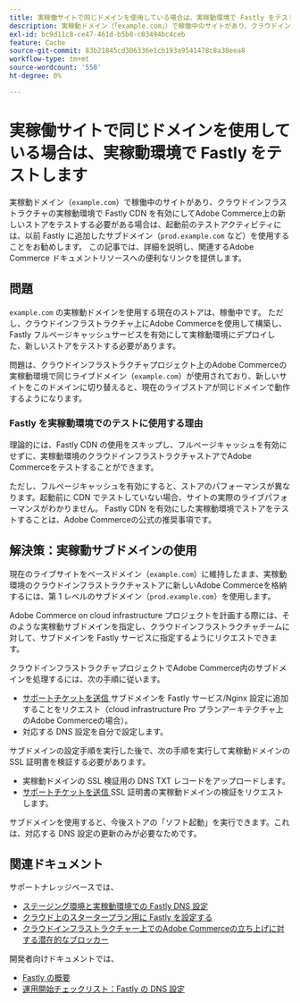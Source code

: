 ```yaml
---
title: 実稼働サイトで同じドメインを使用している場合は、実稼動環境で Fastly をテストします
description: 実稼動ドメイン（「example.com」）で稼働中のサイトがあり、クラウドインフラストラクチャの実稼動環境で Fastly CDN を有効にしてAdobe Commerceで新しいストアをテストする必要がある場合は、ローンチ前のテストアクティビティには、以前に Fastly に追加したサブドメイン（「prod.example.com」など）を使用することをお勧めします。 この記事では、詳細を説明し、関連するAdobe Commerce ドキュメントリソースへの便利なリンクを提供します。
exl-id: bc9d11c8-ce47-461d-b5b8-c03494bc4ceb
feature: Cache
source-git-commit: 83b21845cd306336e1cb193a9541478c8a38eea8
workflow-type: tm+mt
source-wordcount: '550'
ht-degree: 0%

---
```


# 実稼働サイトで同じドメインを使用している場合は、実稼動環境で Fastly をテストします

実稼動ドメイン（`example.com`）で稼働中のサイトがあり、クラウドインフラストラクチャの実稼動環境で Fastly CDN を有効にしてAdobe Commerce上の新しいストアをテストする必要がある場合は、起動前のテストアクティビティには、以前 Fastly に追加したサブドメイン（`prod.example.com` など）を使用することをお勧めします。 この記事では、詳細を説明し、関連するAdobe Commerce ドキュメントリソースへの便利なリンクを提供します。

## 問題

`example.com` の実稼動ドメインを使用する現在のストアは、稼働中です。 ただし、クラウドインフラストラクチャ上にAdobe Commerceを使用して構築し、Fastly フルページキャッシュサービスを有効にして実稼動環境にデプロイした、新しいストアをテストする必要があります。

問題は、クラウドインフラストラクチャプロジェクト上のAdobe Commerceの実稼動環境で同じライブドメイン（`example.com`）が使用されており、新しいサイトをこのドメインに切り替えると、現在のライブストアが同じドメインで動作するようになります。

### Fastly を実稼動環境でのテストに使用する理由

理論的には、Fastly CDN の使用をスキップし、フルページキャッシュを有効にせずに、実稼動環境のクラウドインフラストラクチャストアでAdobe Commerceをテストすることができます。

ただし、フルページキャッシュを有効にすると、ストアのパフォーマンスが異なります。起動前に CDN でテストしていない場合、サイトの実際のライブパフォーマンスがわかりません。 Fastly CDN を有効にした実稼動環境でストアをテストすることは、Adobe Commerceの公式の推奨事項です。

## 解決策：実稼動サブドメインの使用

現在のライブサイトをベースドメイン（`example.com`）に維持したまま、実稼動環境のクラウドインフラストラクチャストアに新しいAdobe Commerceを格納するには、第 1 レベルのサブドメイン（`prod.example.com`）を使用します。

Adobe Commerce on cloud infrastructure プロジェクトを計画する際には、そのような実稼動サブドメインを指定し、クラウドインフラストラクチャチームに対して、サブドメインを Fastly サービスに指定するようにリクエストできます。

クラウドインフラストラクチャプロジェクトでAdobe Commerce内のサブドメインを処理するには、次の手順に従います。

* [ サポートチケットを送信 ](/help/help-center-guide/help-center/magento-help-center-user-guide.md#submit-ticket) サブドメインを Fastly サービス/Nginx 設定に追加することをリクエスト（cloud infrastructure Pro プランアーキテクチャ上のAdobe Commerceの場合）。
* 対応する DNS 設定を自分で設定します。

サブドメインの設定手順を実行した後で、次の手順を実行して実稼動ドメインの SSL 証明書を検証する必要があります。

* 実稼動ドメインの SSL 検証用の DNS TXT レコードをアップロードします。
* [ サポートチケットを送信 ](/help/help-center-guide/help-center/magento-help-center-user-guide.md#submit-ticket)SSL 証明書の実稼動ドメインの検証をリクエストします。

サブドメインを使用すると、今後ストアの「ソフト起動」を実行できます。これは、対応する DNS 設定の更新のみが必要なためです。

## 関連ドキュメント

サポートナレッジベースでは、

* [ ステージング環境と実稼動環境での Fastly DNS 設定 ](https://experienceleague.adobe.com/docs/commerce-knowledge-base/kb/how-to/configure-fastly-dns-settings-on-staging-and-production-environments.html?lang=ja)
* [ クラウド上のスタータープラン用に Fastly を設定する ](https://experienceleague.adobe.com/docs/commerce-knowledge-base/kb/how-to/set-up-fastly-for-starter-plan-on-cloud.html?lang=ja)
* [ クラウドインフラストラクチャー上でのAdobe Commerceの立ち上げに対する潜在的なブロッカー ](https://experienceleague.adobe.com/docs/commerce-knowledge-base/kb/troubleshooting/miscellaneous/blockers-launching-on-magento-commerce-cloud.html?lang=ja)

開発者向けドキュメントでは、

* [Fastly の概要 ](https://experienceleague.adobe.com/docs/commerce-cloud-service/user-guide/cdn/fastly.html?lang=ja)
* [ 運用開始チェックリスト：Fastly の DNS 設定 ](https://experienceleague.adobe.com/docs/commerce-cloud-service/user-guide/launch/checklist.html?lang=ja)
